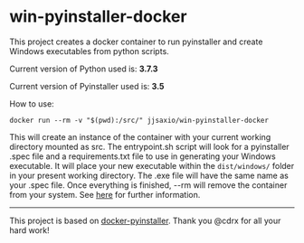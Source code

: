 # win-pyinstaller-docker

This project creates a docker container to run pyinstaller and create Windows executables from python scripts.

Current version of Python used is: **3.7.3**

Current version of Pyinstaller used is: **3.5**

How to use:
```
docker run --rm -v "$(pwd):/src/" jjsaxio/win-pyinstaller-docker
```

This will create an instance of the container with your current working directory mounted as src. The entrypoint.sh script will look for a pyinstaller .spec file and a requirements.txt file to use in generating your Windows executable. It will place your new executable within the ```dist/windows/``` folder in your present working directory. The .exe file will have the same name as your .spec file. Once everything is finished, --rm will remove the container from your system. See [here](https://github.com/cdrx/docker-pyinstaller) for further information.

***

This project is based on [docker-pyinstaller](https://github.com/cdrx/docker-pyinstaller). Thank you @cdrx for all your hard work!
